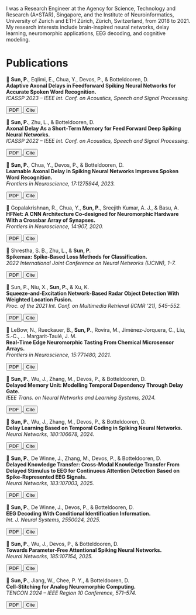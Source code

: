 
I was a Research Engineer at the Agency for Science, Technology and Research (A*STAR), Singapore, and the Institute of Neuroinformatics, University of Zurich and ETH Zürich, Zürich, Switzerland, from 2018 to 2021. My research interests include brain-inspired neural networks, delay learning, neuromorphic applications, EEG decoding, and cognitive modeling.

Publications
======
<!-- Publications list for Pengfei Sun -->

<!-- 1. Adaptive Axonal Delays (ICASSP 2023) -->
📄 <strong>Sun, P.</strong>, Eqlimi, E., Chua, Y., Devos, P., &amp; Botteldooren, D.  
<strong>Adaptive Axonal Delays in Feedforward Spiking Neural Networks for Accurate Spoken Word Recognition.</strong>  
<em>ICASSP 2023 – IEEE Int. Conf. on Acoustics, Speech and Signal Processing.</em>

<a href="https://doi.org/10.1109/ICASSP49357.2023.10094768" target="_blank">
  <button>PDF</button>
</a>
<button onclick="showBibtex('bib1')">Cite</button>
<div id="bib1" style="display:none; position:fixed; top:20%; left:50%; transform:translateX(-50%); background:#fff; border:1px solid #ccc; padding:1em; z-index:100; max-width:600px;">
  <pre id="txt1" style="white-space:pre-wrap;">
@inproceedings{sun2023adaptive,
  title={Adaptive Axonal Delays in Feedforward Spiking Neural Networks for Accurate Spoken Word Recognition},
  author={Sun, Pengfei and Eqlimi, Ehsan and Chua, Yansong and Devos, Paul and Botteldooren, Dick},
  booktitle={ICASSP 2023 - IEEE Int. Conf. on Acoustics, Speech and Signal Processing},
  year={2023},
  doi={10.1109/ICASSP49357.2023.10094768}
}
  </pre>
  <button onclick="copyBib('txt1')">Copy</button>
  <button onclick="hideBib('bib1')">Close</button>
</div>

<!-- 2. Axonal Delay as Short‑Term Memory (ICASSP 2022) -->
📄 <strong>Sun, P.</strong>, Zhu, L., &amp; Botteldooren, D.  
<strong>Axonal Delay As a Short‑Term Memory for Feed Forward Deep Spiking Neural Networks.</strong>  
<em>ICASSP 2022 – IEEE Int. Conf. on Acoustics, Speech and Signal Processing.</em>

<a href="https://arxiv.org/abs/2205.02115" target="_blank">
  <button>PDF</button>
</a>
<button onclick="showBibtex('bib2')">Cite</button>
<div id="bib2" style="display:none; position:fixed; top:20%; left:50%; transform:translateX(-50%); background:#fff; border:1px solid #ccc; padding:1em; z-index:100; max-width:600px;">
  <pre id="txt2" style="white-space:pre-wrap;">
@article{sun2022axonal,
  title={Axonal Delay As a Short-Term Memory for Feed Forward Deep Spiking Neural Networks},
  author={Sun, Pengfei and Zhu, Longwei and Botteldooren, Dick},
  journal={CoRR},
  volume={abs/2205.02115},
  year={2022},
  url={https://arxiv.org/abs/2205.02115}
}
  </pre>
  <button onclick="copyBib('txt2')">Copy</button>
  <button onclick="hideBib('bib2')">Close</button>
</div>

<!-- 3. Learnable Axonal Delay (Frontiers in Neurosci. 2023) -->
📄 <strong>Sun, P.</strong>, Chua, Y., Devos, P., &amp; Botteldooren, D.  
<strong>Learnable Axonal Delay in Spiking Neural Networks Improves Spoken Word Recognition.</strong>  
<em>Frontiers in Neuroscience, 17:1275944, 2023.</em>

<a href="https://doi.org/10.3389/fnins.2023.1275944" target="_blank">
  <button>PDF</button>
</a>
<button onclick="showBibtex('bib3')">Cite</button>
<div id="bib3" style="display:none; position:fixed; top:20%; left:50%; transform:translateX(-50%); background:#fff; border:1px solid #ccc; padding:1em; z-index:100; max-width:600px;">
  <pre id="txt3" style="white-space:pre-wrap;">
@article{sun2023learnable,
  title={Learnable Axonal Delay in Spiking Neural Networks Improves Spoken Word Recognition},
  author={Sun, Pengfei and Chua, Yansong and Devos, Paul and Botteldooren, Dick},
  journal={Frontiers in Neuroscience},
  volume={17},
  pages={1275944},
  year={2023},
  doi={10.3389/fnins.2023.1275944}
}
  </pre>
  <button onclick="copyBib('txt3')">Copy</button>
  <button onclick="hideBib('bib3')">Close</button>
</div>

<!-- 4. HFNet (Frontiers in Neurosci. 2020) -->
📄 Gopalakrishnan, R., Chua, Y., <strong>Sun, P.</strong>, Sreejith Kumar, A. J., &amp; Basu, A.  
<strong>HFNet: A CNN Architecture Co‑designed for Neuromorphic Hardware With a Crossbar Array of Synapses.</strong>  
<em>Frontiers in Neuroscience, 14:907, 2020.</em>

<a href="https://doi.org/10.3389/fnins.2020.00907" target="_blank">
  <button>PDF</button>
</a>
<button onclick="showBibtex('bib4')">Cite</button>
<div id="bib4" style="display:none; position:fixed; top:20%; left:50%; transform:translateX(-50%); background:#fff; border:1px solid #ccc; padding:1em; z-index:100; max-width:600px;">
  <pre id="txt4" style="white-space:pre-wrap;">
@article{gopalakrishnan2020hfnet,
  title={HFNet: A CNN Architecture Co‐designed for Neuromorphic Hardware With a Crossbar Array of Synapses},
  author={Gopalakrishnan, Roshan and Chua, Yansong and Sun, Pengfei and Sreejith Kumar, Ashish Jith and Basu, Arindam},
  journal={Frontiers in Neuroscience},
  volume={14},
  pages={907},
  year={2020},
  doi={10.3389/fnins.2020.00907}
}
  </pre>
  <button onclick="copyBib('txt4')">Copy</button>
  <button onclick="hideBib('bib4')">Close</button>
</div>

<!-- 5. Spikemax (IJCNN 2022) -->
📄 Shrestha, S. B., Zhu, L., &amp; <strong>Sun, P.</strong>  
<strong>Spikemax: Spike‑Based Loss Methods for Classification.</strong>  
<em>2022 International Joint Conference on Neural Networks (IJCNN), 1–7.</em>

<a href="https://doi.org/10.1109/IJCNN55064.2022.9892379" target="_blank">
  <button>PDF</button>
</a>
<button onclick="showBibtex('bib5')">Cite</button>
<div id="bib5" style="display:none; position:fixed; top:20%; left:50%; transform:translateX(-50%); background:#fff; border:1px solid #ccc; padding:1em; z-index:100; max-width:600px;">
  <pre id="txt5" style="white-space:pre-wrap;">
@inproceedings{shrestha2022spikemax,
  title={Spikemax: Spike‐Based Loss Methods for Classification},
  author={Shrestha, Sumit Bam and Zhu, Longwei and Sun, Pengfei},
  booktitle={2022 International Joint Conference on Neural Networks (IJCNN)},
  pages={1--7},
  year={2022},
  doi={10.1109/IJCNN55064.2022.9892379}
}
  </pre>
  <button onclick="copyBib('txt5')">Copy</button>
  <button onclick="hideBib('bib5')">Close</button>
</div>

<!-- 6. Squeeze‑and‑Excitation (ICMR 2021) -->
📄 Sun, P., Niu, X., <strong>Sun, P.</strong>, &amp; Xu, K.  
<strong>Squeeze‑and‑Excitation Network‑Based Radar Object Detection With Weighted Location Fusion.</strong>  
<em>Proc. of the 2021 Int. Conf. on Multimedia Retrieval (ICMR ’21), 545–552.</em>

<a href="https://doi.org/10.1145/3460426.3463654" target="_blank">
  <button>PDF</button>
</a>
<button onclick="showBibtex('bib6')">Cite</button>
<div id="bib6" style="display:none; position:fixed; top:20%; left:50%; transform:translateX(-50%); background:#fff; border:1px solid #ccc; padding:1em; z-index:100; max-width:600px;">
  <pre id="txt6" style="white-space:pre-wrap;">
@inproceedings{sun2021squeezeandexcitation,
  title={Squeeze‐and‐Excitation Network‐Based Radar Object Detection With Weighted Location Fusion},
  author={Sun, Pengliang and Niu, Xuetong and Sun, Pengfei and Xu, Kele},
  booktitle={Proceedings of the 2021 International Conference on Multimedia Retrieval},
  pages={545–552},
  year={2021},
  doi={10.1145/3460426.3463654}
}
  </pre>
  <button onclick="copyBib('txt6')">Copy</button>
  <button onclick="hideBib('bib6')">Close</button>
</div>

<!-- 7. Real‑Time Edge Neuromorphic Tasting (Frontiers in Neurosci. 2021) -->
📄 LeBow, N., Rueckauer, B., <strong>Sun, P.</strong>, Rovira, M., Jiménez‑Jorquera, C., Liu, S.‑C., … Margarit‑Taulé, J. M.  
<strong>Real‑Time Edge Neuromorphic Tasting From Chemical Microsensor Arrays.</strong>  
<em>Frontiers in Neuroscience, 15:771480, 2021.</em>

<a href="https://doi.org/10.3389/fnins.2021.771480" target="_blank">
  <button>PDF</button>
</a>
<button onclick="showBibtex('bib7')">Cite</button>
<div id="bib7" style="display:none; position:fixed; top:20%; left:50%; transform:translateX(-50%); background:#fff; border:1px solid #ccc; padding:1em; z-index:100; max-width:600px;">
  <pre id="txt7" style="white-space:pre-wrap;">
@article{lebow2021neuromorphic,
  title={Real‐Time Edge Neuromorphic Tasting From Chemical Microsensor Arrays},
  author={LeBow, Nicholas and Rueckauer, Bodo and Sun, Pengfei and Rovira, Meritxell and Jim{\'e}nez-Jorquera, Cecilia and Liu, Shih‐Chii and Margarit‐Taulé, Josep Maria},
  journal={Frontiers in Neuroscience},
  volume={15},
  pages={771480},
  year={2021},
  doi={10.3389/fnins.2021.771480}
}
  </pre>
  <button onclick="copyBib('txt7')">Copy</button>
  <button onclick="hideBib('bib7')">Close</button>
</div>

<!-- 8. Delayed Memory Unit (TNNLS 2024) -->
📄 <strong>Sun, P.</strong>, Wu, J., Zhang, M., Devos, P., &amp; Botteldooren, D.  
<strong>Delayed Memory Unit: Modelling Temporal Dependency Through Delay Gate.</strong>  
<em>IEEE Trans. on Neural Networks and Learning Systems, 2024.</em>

<a href="https://arxiv.org/abs/2310.14982" target="_blank">
  <button>PDF</button>
</a>
<button onclick="showBibtex('bib8')">Cite</button>
<div id="bib8" style="display:none; position:fixed; top:20%; left:50%; transform:translateX(-50%); background:#fff; border:1px solid #ccc; padding:1em; z-index:100; max-width:600px;">
  <pre id="txt8" style="white-space:pre-wrap;">
@article{sun2024dmu,
  title={Delayed Memory Unit: Modelling Temporal Dependency Through Delay Gate},
  author={Sun, Pengfei and Wu, Jibin and Zhang, Malu and Devos, Paul and Botteldooren, Dick},
  journal={IEEE Transactions on Neural Networks and Learning Systems},
  year={2024},
  url={https://arxiv.org/abs/2310.14982}
}
  </pre>
  <button onclick="copyBib('txt8')">Copy</button>
  <button onclick="hideBib('bib8')">Close</button>
</div>

<!-- 9. Delay Learning Based on Temporal Coding (Neural Networks 180, 2024) -->
📄 <strong>Sun, P.</strong>, Wu, J., Zhang, M., Devos, P., &amp; Botteldooren, D.  
<strong>Delay Learning Based on Temporal Coding in Spiking Neural Networks.</strong>  
<em>Neural Networks, 180:106678, 2024.</em>

<a href="https://doi.org/10.1016/j.neunet.2024.106678" target="_blank">
  <button>PDF</button>
</a>
<button onclick="showBibtex('bib9')">Cite</button>
<div id="bib9" style="display:none; position:fixed; top:20%; left:50%; transform:translateX(-50%); background:#fff; border:1px solid #ccc; padding:1em; z-index:100; max-width:600px;">
  <pre id="txt9" style="white-space:pre-wrap;">
@article{sun2024dl,
  title={Delay Learning Based on Temporal Coding in Spiking Neural Networks},
  author={Sun, Pengfei and Wu, Jibin and Zhang, Malu and Devos, Paul and Botteldooren, Dick},
  journal={Neural Networks},
  volume={180},
  pages={106678},
  year={2024},
  doi={10.1016/j.neunet.2024.106678}
}
  </pre>
  <button onclick="copyBib('txt9')">Copy</button>
  <button onclick="hideBib('bib9')">Close</button>
</div>

<!-- 10. Delay Learning Based on Temporal Coding (CoRR) – duplicate removed -->

<!-- 11. Delayed Knowledge Transfer (Neural Networks 183, 2025) -->
📄 <strong>Sun, P.</strong>, De Winne, J., Zhang, M., Devos, P., &amp; Botteldooren, D.  
<strong>Delayed Knowledge Transfer: Cross‑Modal Knowledge Transfer From Delayed Stimulus to EEG for Continuous Attention Detection Based on Spike‑Represented EEG Signals.</strong>  
<em>Neural Networks, 183:107003, 2025.</em>

<a href="https://doi.org/10.1016/j.neunet.2025.107003" target="_blank">
  <button>PDF</button>
</a>
<button onclick="showBibtex('bib11')">Cite</button>
<div id="bib11" style="display:none; position:fixed; top:20%; left:50%; transform:translateX(-50%); background:#fff; border:1px solid #ccc; padding:1em; z-index:100; max-width:600px;">
  <pre id="txt11" style="white-space:pre-wrap;">
@article{sun2025dkt,
  title={Delayed Knowledge Transfer: Cross‐Modal Knowledge Transfer From Delayed Stimulus to EEG for Continuous Attention Detection Based on Spike‐Represented EEG Signals},
  author={Sun, Pengfei and De Winne, Jorg and Zhang, Malu and Devos, Paul and Botteldooren, Dick},
  journal={Neural Networks},
  volume={183},
  pages={107003},
  year={2025},
  doi={10.1016/j.neunet.2025.107003}
}
  </pre>
  <button onclick="copyBib('txt11')">Copy</button>
  <button onclick="hideBib('bib11')">Close</button>
</div>

<!-- 12. EEG Decoding With Conditional Identification (Int. J. Neural Systems 2025) -->
📄 <strong>Sun, P.</strong>, De Winne, J., Devos, P., &amp; Botteldooren, D.  
<strong>EEG Decoding With Conditional Identification Information.</strong>  
<em>Int. J. Neural Systems, 2550024, 2025.</em>

<a href="https://doi.org/10.1142/S0129065725500249" target="_blank">
  <button>PDF</button>
</a>
<button onclick="showBibtex('bib12')">Cite</button>
<div id="bib12" style="display:none; position:fixed; top:20%; left:50%; transform:translateX(-50%); background:#fff; border:1px solid #ccc; padding:1em; z-index:100; max-width:600px;">
  <pre id="txt12" style="white-space:pre-wrap;">
@article{sun2025eegdecoding,
  title={EEG Decoding With Conditional Identification Information},
  author={Sun, Pengfei and De Winne, Jorg and Devos, Paul and Botteldooren, Dick},
  journal={International Journal of Neural Systems},
  volume={33},
  pages={2550024},
  year={2025},
  doi={10.1142/S0129065725500249}
}
  </pre>
  <button onclick="copyBib('txt12')">Copy</button>
  <button onclick="hideBib('bib12')">Close</button>
</div>

<!-- 13. Towards Parameter‑Free Attentional SNNs (Neural Networks 185, 2025) -->
📄 <strong>Sun, P.</strong>, Wu, J., Devos, P., &amp; Botteldooren, D.  
<strong>Towards Parameter‑Free Attentional Spiking Neural Networks.</strong>  
<em>Neural Networks, 185:107154, 2025.</em>

<a href="https://doi.org/10.1016/j.neunet.2025.107154" target="_blank">
  <button>PDF</button>
</a>
<button onclick="showBibtex('bib13')">Cite</button>
<div id="bib13" style="display:none; position:fixed; top:20%; left:50%; transform:translateX(-50%); background:#fff; border:1px solid #ccc; padding:1em; z-index:100; max-width:600px;">
  <pre id="txt13" style="white-space:pre-wrap;">
@article{sun2025parameterfree,
  title={Towards Parameter‐Free Attentional Spiking Neural Networks},
  author={Sun, Pengfei and Wu, Jibin and Devos, Paul and Botteldooren, Dick},
  journal={Neural Networks},
  volume={185},
  pages={107154},
  year={2025},
  doi={10.1016/j.neunet.2025.107154}
}
  </pre>
  <button onclick="copyBib('txt13')">Copy</button>
  <button onclick="hideBib('bib13')">Close</button>
</div>

<!-- 14. Cell‑Stitching for Analog Neuromorphic Computing (TENCON 2024) -->
📄 <strong>Sun, P.</strong>, Jiang, W., Chee, P. Y., &amp; Botteldooren, D.  
<strong>Cell‑Stitching for Analog Neuromorphic Computing.</strong>  
<em>TENCON 2024 – IEEE Region 10 Conference, 571–574.</em>

<a href="https://doi.org/10.1109/TENCON63392.2024.10745678" target="_blank">
  <button>PDF</button>
</a>
<button onclick="showBibtex('bib14')">Cite</button>
<div id="bib14" style="display:none; position:fixed; top:20%; left:50%; transform:translateX(-50%); background:#fff; border:1px solid #ccc; padding:1em; z-index:100; max-width:600px;">
  <pre id="txt14" style="white-space:pre-wrap;">
@inproceedings{sun2024cellstitching,
  title={Cell‐Stitching for Analog Neuromorphic Computing},
  author={Sun, Pengfei and Jiang, Wenyu and Chee, Pei Yee and Botteldooren, Dick},
  booktitle={TENCON 2024 – IEEE Region 10 Conference},
  pages={571--574},
  year={2024},
  doi={10.1109/TENCON63392.2024.10745678}
}
  </pre>
  <button onclick="copyBib('txt14')">Copy</button>
  <button onclick="hideBib('bib14')">Close</button>
</div>

<!-- 15. Real‑Time Edge Neuromorphic Tasting (duplicate omitted) -->

<script>
function showBibtex(id){document.getElementById(id).style.display='block';}
function hideBib(id){document.getElementById(id).style.display='none';}
function copyBib(txtId){
  navigator.clipboard.writeText(document.getElementById(txtId).innerText)
    .then(_=>alert('BibTeX copied!'));
}
</script>






